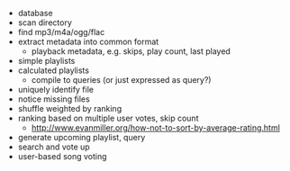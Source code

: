* database
* scan directory
* find mp3/m4a/ogg/flac
* extract metadata into common format
	* playback metadata, e.g. skips, play count, last played
* simple playlists
* calculated playlists
	* compile to queries (or just expressed as query?)
* uniquely identify file
* notice missing files
* shuffle weighted by ranking
* ranking based on multiple user votes, skip count
	* http://www.evanmiller.org/how-not-to-sort-by-average-rating.html
* generate upcoming playlist, query
* search and vote up
* user-based song voting